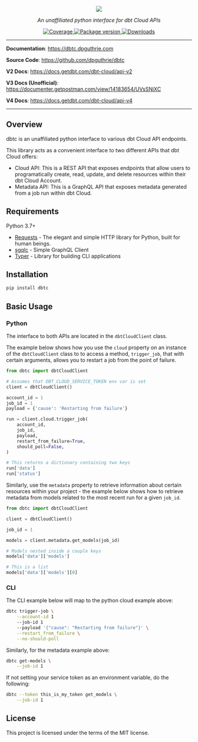 <p align="center">
    <a href="#"><img src="img/dbt.png"></a>
</p>
<p align="center">
    <em>An unaffiliated python interface for dbt Cloud APIs</em>
</p>
<p align="center">
    <a href="https://codecov.io/gh/dpguthrie/dbtc" target="_blank">
        <img src="https://img.shields.io/codecov/c/github/dpguthrie/dbtc" alt="Coverage">
    </a>
    <a href="https://pypi.org/project/dbtc" target="_blank">
        <img src="https://badge.fury.io/py/dbtc.svg" alt="Package version">
    </a>
    <a href="https://pepy.tech/project/dbtc" target="_blank">
        <img src="https://pepy.tech/badge/dbtc" alt="Downloads">
    </a>
</p>

---

**Documentation**: <a target="_blank" href="https://dbtc.dpguthrie.com">https://dbtc.dpguthrie.com</a>

**Source Code**: <a target="_blank" href="https://github.com/dpguthrie/dbtc">https://github.com/dpguthrie/dbtc</a>

**V2 Docs**: <a target="_blank" href="https://docs.getdbt.com/dbt-cloud/api-v2">https://docs.getdbt.com/dbt-cloud/api-v2</a>

**V3 Docs (Unofficial)**: <a target="_blank" href="https://documenter.getpostman.com/view/14183654/UVsSNiXC">https://documenter.getpostman.com/view/14183654/UVsSNiXC</a>

**V4 Docs**: <a target="_blank" href="https://docs.getdbt.com/dbt-cloud/api-v4">https://docs.getdbt.com/dbt-cloud/api-v4</a>

---

## Overview

dbtc is an unaffiliated python interface to various dbt Cloud API endpoints.

This library acts as a convenient interface to two different APIs that dbt Cloud offers:

- Cloud API:  This is a REST API that exposes endpoints that allow users to programatically create, read, update, and delete
resources within their dbt Cloud Account.
- Metadata API:  This is a GraphQL API that exposes metadata generated from a job run within dbt Cloud.

## Requirements

Python 3.7+

- [Requests](https://requests.readthedocs.io/en/master/) - The elegant and simple HTTP library for Python, built for human beings.
- [sgqlc]() - Simple GraphQL Client
- [Typer](https://github.com/ross/requests-futures) - Library for building CLI applications

## Installation

```bash
pip install dbtc
```
## Basic Usage

### Python

The interface to both APIs are located in the `dbtCloudClient` class.

The example below shows how you use the `cloud` property on an instance of the `dbtCloudClient` class to to access a method, `trigger_job`, that with certain arguments, allows you to restart a job from the point of failure.

```python
from dbtc import dbtCloudClient

# Assumes that DBT_CLOUD_SERVICE_TOKEN env var is set
client = dbtCloudClient()

account_id = 1
job_id = 1
payload = {'cause': 'Restarting from failure'}

run = client.cloud.trigger_job(
    account_id,
    job_id,
    payload,
    restart_from_failure=True,
    should_poll=False,
)

# This returns a dictionary containing two keys
run['data']
run['status']
```

Similarly, use the `metadata` property to retrieve information about certain resources within your project - the example below shows how to retrieve metadata from models related to the most recent run for a given `job_id`.

```python
from dbtc import dbtCloudClient

client = dbtCloudClient()

job_id = 1

models = client.metadata.get_models(job_id)

# Models nested inside a couple keys
models['data']['models']

# This is a list
models['data']['models'][0]
```

### CLI

The CLI example below will map to the python cloud example above:

```bash
dbtc trigger-job \
    --account-id 1
    --job-id 1
    --payload '{"cause": "Restarting from failure"}' \
    --restart_from_failure \
    --no-should-poll
```

Similarly, for the metadata example above:

```bash
dbtc get-models \
    --job-id 1
```

If not setting your service token as an environment variable, do the following:

```bash
dbtc --token this_is_my_token get_models \
    --job-id 1
```

## License

This project is licensed under the terms of the MIT license.
